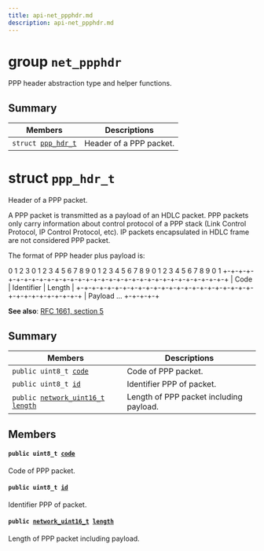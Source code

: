 ```yaml
---
title: api-net_ppphdr.md
description: api-net_ppphdr.md
---
```

# group `net_ppphdr` 

PPP header abstraction type and helper functions.

## Summary

 Members                        | Descriptions                                
--------------------------------|---------------------------------------------
`struct `[`ppp_hdr_t`](#structppp__hdr__t) | Header of a PPP packet.

# struct `ppp_hdr_t` 

Header of a PPP packet.

A PPP packet is transmitted as a payload of an HDLC packet. PPP packets only carry information about control protocol of a PPP stack (Link Control Protocol, IP Control Protocol, etc). IP packets encapsulated in HDLC frame are not considered PPP packet.

The format of PPP header plus payload is:

0 1 2 3 0 1 2 3 4 5 6 7 8 9 0 1 2 3 4 5 6 7 8 9 0 1 2 3 4 5 6 7 8 9 0 1 +-+-+-+-+-+-+-+-+-+-+-+-+-+-+-+-+-+-+-+-+-+-+-+-+-+-+-+-+-+-+-+-+ | Code | Identifier | Length | +-+-+-+-+-+-+-+-+-+-+-+-+-+-+-+-+-+-+-+-+-+-+-+-+-+-+-+-+-+-+-+-+ | Payload ... +-+-+-+-+

**See also**: [RFC 1661, section 5 ](https://tools.ietf.org/html/rfc1661#section-5)

## Summary

 Members                        | Descriptions                                
--------------------------------|---------------------------------------------
`public uint8_t `[`code`](#structppp__hdr__t_1ac90321c4a1667372e13a5ab2c96de848) | Code of PPP packet.
`public uint8_t `[`id`](#structppp__hdr__t_1ad96dd88e800b7ac2bda046e0db8f2d60) | Identifier PPP of packet.
`public `[`network_uint16_t`](./doc/starlight-docs/src/content/docs/apidoc/api-undefined.md#byteorder_8h_1a639ad79c8926cb896d5a8f12b14d49e3)` `[`length`](#structppp__hdr__t_1a652bbf43771ed936972801622ba0fcf8) | Length of PPP packet including payload.

## Members

#### `public uint8_t `[`code`](#structppp__hdr__t_1ac90321c4a1667372e13a5ab2c96de848) 

Code of PPP packet.

#### `public uint8_t `[`id`](#structppp__hdr__t_1ad96dd88e800b7ac2bda046e0db8f2d60) 

Identifier PPP of packet.

#### `public `[`network_uint16_t`](./doc/starlight-docs/src/content/docs/apidoc/api-undefined.md#byteorder_8h_1a639ad79c8926cb896d5a8f12b14d49e3)` `[`length`](#structppp__hdr__t_1a652bbf43771ed936972801622ba0fcf8) 

Length of PPP packet including payload.

